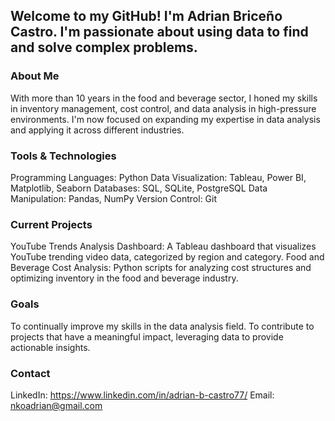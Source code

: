 ## Welcome to my GitHub! I'm Adrian Briceño Castro. I'm passionate about using data to find and solve complex problems.

### About Me
With more than 10 years in the food and beverage sector, I honed my skills in inventory management, cost control, and data analysis in high-pressure environments. I'm now focused on expanding my expertise in data analysis and applying it across different industries.

### Tools & Technologies
Programming Languages: Python
Data Visualization: Tableau, Power BI, Matplotlib, Seaborn
Databases: SQL, SQLite, PostgreSQL
Data Manipulation: Pandas, NumPy
Version Control: Git

### Current Projects
YouTube Trends Analysis Dashboard: A Tableau dashboard that visualizes YouTube trending video data, categorized by region and category.
Food and Beverage Cost Analysis: Python scripts for analyzing cost structures and optimizing inventory in the food and beverage industry.
### Goals
To continually improve my skills in the data analysis field.
To contribute to projects that have a meaningful impact, leveraging data to provide actionable insights.

### Contact
LinkedIn: https://www.linkedin.com/in/adrian-b-castro77/
Email: nkoadrian@gmail.com
